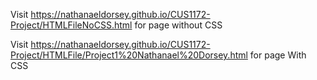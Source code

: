 Visit https://nathanaeldorsey.github.io/CUS1172-Project/HTMLFileNoCSS.html for page without CSS

Visit https://nathanaeldorsey.github.io/CUS1172-Project/HTMLFile/Project1%20Nathanael%20Dorsey.html for page With CSS
